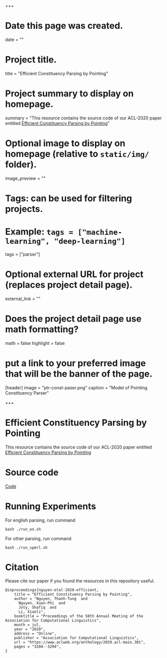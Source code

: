 +++
# Date this page was created.
date = ""

# Project title.
title = "Efficient Constituency Parsing by Pointing"

# Project summary to display on homepage.
summary = "This resource contains the source code of our ACL-2020 paper entitled [Efficient Constituency Parsing by Pointing](https://arxiv.org/abs/2006.13557)"

# Optional image to display on homepage (relative to `static/img/` folder).
image_preview = ""

# Tags: can be used for filtering projects.
# Example: `tags = ["machine-learning", "deep-learning"]`
tags = ["parser"]

# Optional external URL for project (replaces project detail page).
external_link = ""

# Does the project detail page use math formatting?
math = false
highlight = false
# put a link to your preferred image that will be the banner of the page.
[header]
image = "ptr-const-paser.png"
caption = "Model of Pointing Constituency Parser"

+++


# Efficient Constituency Parsing by Pointing
This resource contains the source code of our ACL-2020 paper entitled [Efficient Constituency Parsing by Pointing](https://arxiv.org/abs/2006.13557)


# Source code

[Code](https://github.com/tungngthanh/ptr-constituency-parser)


# Running Experiments
For english parsing, run command 

`bash ./run_en.sh`

For other parsing, run command 

`bash ./run_spmrl.sh`


# Citation
Please cite our paper if you found the resources in this repository useful.
```
@inproceedings{nguyen-etal-2020-efficient,
    title = "Efficient Constituency Parsing by Pointing",
    author = "Nguyen, Thanh-Tung  and
      Nguyen, Xuan-Phi  and
      Joty, Shafiq  and
      Li, Xiaoli",
    booktitle = "Proceedings of the 58th Annual Meeting of the Association for Computational Linguistics",
    month = jul,
    year = "2020",
    address = "Online",
    publisher = "Association for Computational Linguistics",
    url = "https://www.aclweb.org/anthology/2020.acl-main.301",
    pages = "3284--3294",
}
```
